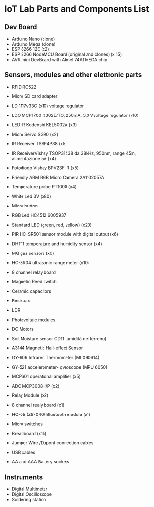 # IoT Lab Parts and Components List

## Dev Board

- Arduino Nano (clone)
- Arduino Mega (clone)
- ESP 8266 12E (x2)
- ESP 8266 NodeMCU Board (original and clones) (x 15)
- AVR mini DevBoard with Atmel 74ATMEGA chip

## Sensors, modules and other elettronic parts

- RFID RC522
- Micro SD card adapter
- LD 1117v33C (x10) voltage regulator
- LDO MCP1700-3302E/TO, 250mA, 3,3 Vvoltage regulator (x10)
- LED IR Kodenshi KEL5002A (x3)
- Micro Servo SG90 (x2)
- IR Receiver TSSP4P38 (x5)
- IR ReceiverVishay TSOP31438 da 38kHz, 950nm, range 45m, alimentazione 5V (x4)
- Fotodiodo Vishay BPV23F IR (x5)
- Friendly ARM RGB Micro Camera 2A1102057A
- Temperature probe PT1000 (x4)
- White Led 3V (x80)
- Micro button
- RGB Led HC4512 6005937
- Standard LED (green, red, yellow) (x20)
- PIR HC-SR501 sensor module with digital output (x6)
- DHT11 temperature and humidity sensor (x4)
- MQ gas sensors (x6)
- HC-SR04 ultrasonic range meter (x10)
- 8 channel relay board
- Magnetic Reed switch
- Ceramic capacitors
- Resistors
- LDR
- Photovoltaic modules
- DC Motors
- Soil Moisture sensor CD11 (umidità nel terreno)
- A3144 Magnetic Hall-effect Sensor
- GY-906 Infrared Thermometer (MLX90614)
- GY-521 accelerometer- gyroscope (MPU 6050) 
- MCP601 operational amplifier (x5)
- ADC MCP3008-I/P (x2)

- Relay Module (x2)
- 8 channel realy board (x1)
- HC-05 (ZS-040) Bluetooth module (x1)
- Micro switches
- Breadboard (x15)
- Jumper Wire /Dupont connection cables
- USB cables
- AA and AAA Battery sockets

## Instruments

- Digital Multimeter
- Digital Oscilloscope
- Soldering station
